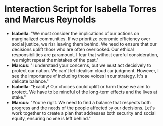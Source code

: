 # Interaction Script for Isabella Torres and Marcus Reynolds

- **Isabella**: "We must consider the implications of our actions on marginalized communities. If we prioritize economic efficiency over social justice, we risk leaving them behind. We need to ensure that our decisions uplift those who are often overlooked. Our ethical responsibilities are paramount. I fear that without careful consideration, we might repeat the mistakes of the past."
- **Marcus**: "I understand your concerns, but we must act decisively to protect our nation. We can't let idealism cloud our judgment. However, I see the importance of including those voices in our strategy. It's a delicate balance."
- **Isabella**: "Exactly! Our choices could uplift or harm those we aim to protect. We have to be mindful of the long-term effects and the lives at stake."
- **Marcus**: "You're right. We need to find a balance that respects both progress and the needs of the people affected by our decisions. Let's work together to create a plan that addresses both security and social equity, ensuring no one is left behind."
